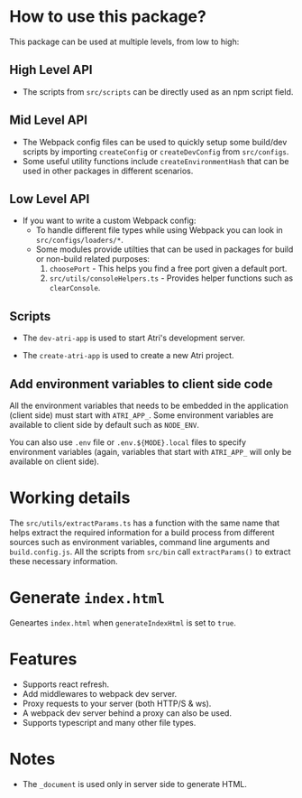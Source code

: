 # How to use this package?

This package can be used at multiple levels, from low to high:

## High Level API

- The scripts from `src/scripts` can be directly used as an npm script field.

## Mid Level API

- The Webpack config files can be used to quickly setup some build/dev scripts by importing `createConfig` or `createDevConfig` from `src/configs`.
- Some useful utility functions include `createEnvironmentHash` that can be used in other packages in different scenarios.

## Low Level API

- If you want to write a custom Webpack config:
  - To handle different file types while using Webpack you can look in `src/configs/loaders/*`.
  - Some modules provide utilties that can be used in packages for build or non-build related purposes:
    1. `choosePort` - This helps you find a free port given a default port.
    2. `src/utils/consoleHelpers.ts` - Provides helper functions such as `clearConsole`.

## Scripts

- The `dev-atri-app` is used to start Atri's development server.

- The `create-atri-app` is used to create a new Atri project.

## Add environment variables to client side code

All the environment variables that needs to be embedded in the application (client side) must start with `ATRI_APP_`. Some environment variables are available to client side by default such as `NODE_ENV`.

You can also use `.env` file or `.env.${MODE}.local` files to specify environment variables (again, variables that start with `ATRI_APP_` will only be available on client side).

# Working details

The `src/utils/extractParams.ts` has a function with the same name that helps extract the required information for a build process from different sources such as environment variables, command line arguments and `build.config.js`. All the scripts from `src/bin` call `extractParams()` to extract these necessary information.

# Generate `index.html`

Geneartes `index.html` when `generateIndexHtml` is set to `true`.

# Features

- Supports react refresh.
- Add middlewares to webpack dev server.
- Proxy requests to your server (both HTTP/S & ws).
- A webpack dev server behind a proxy can also be used.
- Supports typescript and many other file types.

# Notes

- The `_document` is used only in server side to generate HTML.
